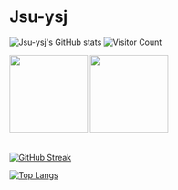 #                  Jsu-ysj
![Jsu-ysj's GitHub stats](https://github-readme-stats.vercel.app/api?username=Jsu-ysj&show_icons=true&theme=tokyonight)
![Visitor Count](https://profile-counter.glitch.me/Jsu-ysj/count.svg)
<!-- GitHub 数据统计 -->
<img height="137px" src="https://github-readme-stats-git-masterrstaa-rickstaa.vercel.app/api?username=Jsu-ysj&hide_title=true&hide_border=true&show_icons=trueline_height=21&text_color=000&icon_color=000&bg_color=0,ea6161,ffc64d,fffc4d,52fa5a&theme=graywhite" />
<img height="137px" src="https://github-readme-stats-git-masterrstaa-rickstaa.vercel.app/api/top-langs/?username=Jsu-ysj&hide_title=true&hide_border=true&layout=compact&langs_count=6&text_color=000&icon_color=fff&bg_color=0,52fa5a,4dfcff,c64dff&theme=graywhite" /><br><br>

[![GitHub Streak](https://github-readme-streak-stats.herokuapp.com/?user=Jsu-ysj)](https://git.io/streak-stats)

[![Top Langs](https://github-readme-stats.vercel.app/api/top-langs/?username=Jsu-ysj&layout=compact)](https://github.com/Jsu-ysj/github-readme-stats)

